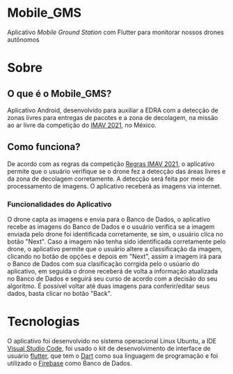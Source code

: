 # Mobile_GMS
Aplicativo *Mobile Ground Station* com Flutter para monitorar nossos drones autônomos

# Sobre

## O que é o Mobile_GMS?

Aplicativo Android, desenvolvido para auxiliar a EDRA com a detecção de zonas livres para entregas de pacotes e a zona de decolagem, na missão ao ar livre da competição do [IMAV 2021](https://imav2020.inaoep.mx/portal/home), no México.


## Como funciona?

De acordo com as regras da competição [Regras IMAV 2021](https://imav2020.inaoep.mx/portal/outdoor_competition), o aplicativo permite que o usuário verifique se o drone fez a detecção das áreas livres e da zona de decolagem corretamente. A detecção será feita por meio de processamento de imagens. O aplicativo receberá as imagens via internet.


### Funcionalidades do Aplicativo

O drone capta as imagens e envia para o Banco de Dados, o aplicativo recebe as imagens do Banco de Dados e o usuário verifica se a imagem enviada pelo drone foi identificada corretamente, se sim, o usuário clica no botão "Next". Caso a imagem não tenha sido identificada corretamente pelo drone, o aplicativo permite que o usuário altere a classificação da imagem, clicando no botão de opções e depois em "Next", assim a imagem irá para o Banco de Dados com sua clasificação corrgida pelo o usúario do aplicativo, em seguida o drone receberá de volta a informação atualizada no Banco de Dados e seguirá seu curso de acordo com a decisão do seu algoritmo. É possível voltar até duas imagens para conferir/editar seus dados, basta clicar no botão "Back".

# Tecnologias
O aplicativo foi desenvolvido no sistema operacional Linux Ubuntu, a IDE [Visual Studio Code](https://code.visualstudio.com/), foi usado o kit de desenvolvimento de interface de usuário [flutter](https://flutter.dev/), que tem o [Dart](https://dart.dev/) como sua linguagem de programação e foi utilizado o [Firebase](https://firebase.google.com/) como Banco de Dados.
